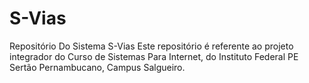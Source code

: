 # S-Vias
Repositório Do Sistema S-Vias
Este repositório é referente ao projeto integrador do Curso de Sistemas Para Internet, do Instituto Federal PE
Sertão Pernambucano, Campus Salgueiro. 